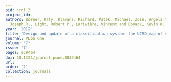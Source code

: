 ```yaml
---
pid: jrnl_3
project_id: 
authors: Börner, Katy, Klavans, Richard, Patek, Michael, Zoss, Angela M., Biberstine,
  Joseph R., Light, Robert P., Larivière, Vincent and Boyack, Kevin W.
year: '2012'
title: 'Design and update of a classification system: the UCSD map of science'
journal: PLoS One
volume: '7'
issue: '7'
pages: e39464
doi: 10.1371/journal.pone.0039464
url: 
order: '2'
collection: journals
---
```

